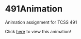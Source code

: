 # 491Animation
Animation assignment for TCSS 491

Click [here](https://jdhami4.github.io/491Animation/) to view this animation!
